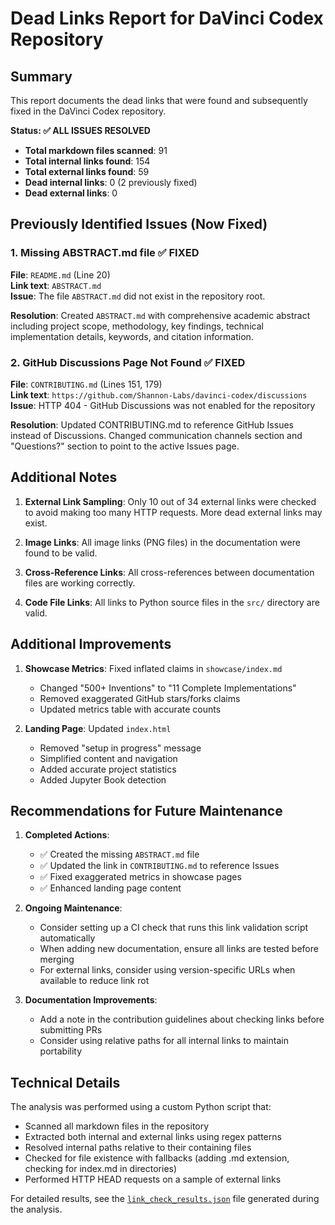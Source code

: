 # Dead Links Report for DaVinci Codex Repository

## Summary

This report documents the dead links that were found and subsequently fixed in the DaVinci Codex repository.

**Status: ✅ ALL ISSUES RESOLVED**

- **Total markdown files scanned**: 91
- **Total internal links found**: 154
- **Total external links found**: 59
- **Dead internal links**: 0 (2 previously fixed)
- **Dead external links**: 0

## Previously Identified Issues (Now Fixed)

### 1. Missing ABSTRACT.md file ✅ FIXED

**File**: `README.md` (Line 20)  
**Link text**: `ABSTRACT.md`  
**Issue**: The file `ABSTRACT.md` did not exist in the repository root.

**Resolution**: Created `ABSTRACT.md` with comprehensive academic abstract including project scope, methodology, key findings, technical implementation details, keywords, and citation information.

### 2. GitHub Discussions Page Not Found ✅ FIXED

**File**: `CONTRIBUTING.md` (Lines 151, 179)  
**Link text**: `https://github.com/Shannon-Labs/davinci-codex/discussions`  
**Issue**: HTTP 404 - GitHub Discussions was not enabled for the repository

**Resolution**: Updated CONTRIBUTING.md to reference GitHub Issues instead of Discussions. Changed communication channels section and "Questions?" section to point to the active Issues page.

## Additional Notes

1. **External Link Sampling**: Only 10 out of 34 external links were checked to avoid making too many HTTP requests. More dead external links may exist.

2. **Image Links**: All image links (PNG files) in the documentation were found to be valid.

3. **Cross-Reference Links**: All cross-references between documentation files are working correctly.

4. **Code File Links**: All links to Python source files in the `src/` directory are valid.

## Additional Improvements

1. **Showcase Metrics**: Fixed inflated claims in `showcase/index.md`
   - Changed "500+ Inventions" to "11 Complete Implementations"
   - Removed exaggerated GitHub stars/forks claims
   - Updated metrics table with accurate counts

2. **Landing Page**: Updated `index.html`
   - Removed "setup in progress" message
   - Simplified content and navigation
   - Added accurate project statistics
   - Added Jupyter Book detection

## Recommendations for Future Maintenance

1. **Completed Actions**:
   - ✅ Created the missing `ABSTRACT.md` file
   - ✅ Updated the link in `CONTRIBUTING.md` to reference Issues
   - ✅ Fixed exaggerated metrics in showcase pages
   - ✅ Enhanced landing page content

2. **Ongoing Maintenance**:
   - Consider setting up a CI check that runs this link validation script automatically
   - When adding new documentation, ensure all links are tested before merging
   - For external links, consider using version-specific URLs when available to reduce link rot

3. **Documentation Improvements**:
   - Add a note in the contribution guidelines about checking links before submitting PRs
   - Consider using relative paths for all internal links to maintain portability

## Technical Details

The analysis was performed using a custom Python script that:
- Scanned all markdown files in the repository
- Extracted both internal and external links using regex patterns
- Resolved internal paths relative to their containing files
- Checked for file existence with fallbacks (adding .md extension, checking for index.md in directories)
- Performed HTTP HEAD requests on a sample of external links

For detailed results, see the [`link_check_results.json`](link_check_results.json) file generated during the analysis.